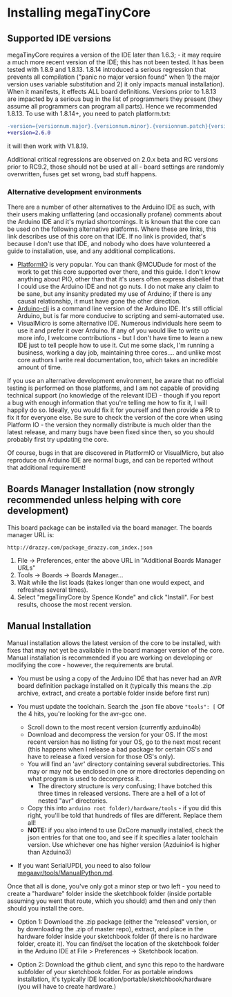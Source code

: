 # Installing megaTinyCore

## Supported IDE versions 
megaTinyCore requires a version of the IDE later than 1.6.3; - it may require a much more recent version of the IDE; this has not been tested. It has been tested with 1.8.9 and 1.8.13. 1.8.14 introduced a serious regression that prevents all compilation ("panic no major version found" when 1) the major version uses variable substitution and 2) it only impacts manual installation). When it manifests, it effects ALL board definitions. Versions prior to 1.8.13 are impacted by a serious bug in the list of programmers they present (they assume all programmers can program all parts). Hence we recommended 1.8.13. To use with 1.8.14+, you need to patch platform.txt:
```diff
-version={versionnum.major}.{versionnum.minor}.{versionnum.patch}{versionnum.postfix}
+version=2.6.0
```
it will then work with V1.8.19.

Additional critical regressions are observed on 2.0.x beta and RC versions prior to RC9.2, those should not be used at all - board settings are randomly overwritten, fuses get set wrong, bad stuff happens.

### Alternative development environments
There are a number of other alternatives to the Arduino IDE as such, with their users making unflattering (and occasionally profane) comments about the Arduino IDE and it's myriad shortcomings. It is known that the core can be used on the following alternative platforms. Where these are links, this link describes use of this core on that IDE. If no link is provided, that's because I don't use that IDE, and nobody who does have volunteered a guide to installation, use, and any additional complications.
* [PlatformIO](megaavr/extras/PlatformIO.md) is very popular. You can thank @MCUDude for most of the work to get this core supported over there, and this guide. I don't know anything about PIO, other than that it's users often express disbelief that I could use the Arduino IDE and not go nuts. I do not make any claim to be sane, but any insanity predated my use of Arduino; if there is any causal relationship, it must have gone the other direction.
* [Arduino-cli](megaavr/extras/Arduino-cli.md) is a command line version of the Arduino IDE. It's still official Arduino, but is far more conducive to scripting and semi-automated use.
* VisualMicro is some alternative IDE. Numerous individuals here seem to use it and prefer it over Arduino. If any of you would like to write up more info, I welcome contributions - but I don't have time to learn a new IDE just to tell people how to use it. Cut me some slack, I'm running a business, working a day job, maintaining three cores.... and unlike most core authors I write real documentation, too, which takes an incredible amount of time.

If you use an alternative development environment, be aware that no official testing is performed on those platforms, and I am not capable of providing technical support (no knowledge of the relevant IDE) - though if you report a bug with enough information that you're telling me how to fix it, I will happily do so. Ideally, you would fix it for yourself and then provide a PR to fix it for everyone else. Be sure to check the version of the core when using Platform IO - the version they normally distribute is much older than the latest release, and many bugs have been fixed since then, so you should probably first try updating the core.

Of course, bugs in that are discovered in PlatformIO or VisualMicro, but also reproduce on Arduino IDE are normal bugs, and can be reported without that additional requirement!

## Boards Manager Installation (now strongly recommended unless helping with core development)

This board package can be installed via the board manager. The boards manager URL is:

`http://drazzy.com/package_drazzy.com_index.json`

1. File -> Preferences, enter the above URL in "Additional Boards Manager URLs"
2. Tools -> Boards -> Boards Manager...
3. Wait while the list loads (takes longer than one would expect, and refreshes several times).
4. Select "megaTinyCore by Spence Konde" and click "Install". For best results, choose the most recent version.

## Manual Installation
Manual installation allows the latest version of the core to be installed, with fixes that may not yet be available in the board manager version of the core. Manual installation is recommended if you are working on developing or modifying the core - however, the requirements are brutal.

* You must be using a copy of the Arduino IDE that has never had an AVR board definition package installed on it (typically this means the .zip archive, extract, and create a portable folder inside before first run)
* You must update the toolchain. Search the .json file above `"tools": [` Of the 4 hits, you're looking for the avr-gcc one.
  * Scroll down to the most recent version (currently azduino4b)
  * Download and decompress the version for your OS. If the most recent version has no listing for your OS, go to the next most recent (this happens when I release a bad package for certain OS's and have to release a fixed version for those OS's only).
  * You will find an 'avr' directory containing several subdirectories. This may or may not be enclosed in one or more directories depending on what program is used to decompress it..
    * The directory structure is *very* confusing; I have botched this three times in released versions. There are a hell of a lot of nested "avr" directories.
  * Copy this into `arduino root folder)/hardware/tools` - if you did this right, you'll be told that hundreds of files are different. Replace them all!
  * **NOTE:** if you also intend to use DxCore manually installed, check the json entries for that one too, and see if it specifies a later toolchain version. Use whichever one has higher version (Azduinio4 is higher than Azduino3)

* If you want SerialUPDI, you need to also follow [megaavr/tools/ManualPython.md](megaavr/tools/ManualPython.md).

Once that all is done, you've only got a minor step or two left - you need to create a "hardware" folder inside the sketchbook folder (inside portable assuming you went that route, which you should) amd then and only then should you install the core.

* Option 1: Download the .zip package (either the "released" version, or by downloading the .zip of master repo), extract, and place in the hardware folder inside your sketchbook folder (if there is no hardware folder, create it). You can find/set the location of the sketchbook folder in the Arduino IDE at File > Preferences -> Sketchbook location.

* Option 2: Download the github client, and sync this repo to the hardware subfolder of your sketchbook folder. For as portable windows installation, it's typically IDE location/portable/sketchbook/hardware (you will have to create hardware.)
